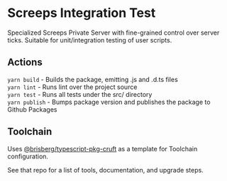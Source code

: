 # Screeps Integration Test
Specialized Screeps Private Server with fine-grained control over server ticks. Suitable for unit/integration testing of user scripts.

## Actions

`yarn build` - Builds the package, emitting .js and .d.ts files\
`yarn lint` - Runs lint over the project source\
`yarn test` - Runs all tests under the src/ directory\
`yarn publish` - Bumps package version and publishes the package to Github Packages

## Toolchain

Uses [@brisberg/typescript-pkg-cruft](https://github.com/brisberg/typescript-pkg-cruft) as a template for Toolchain configuration.

See that repo for a list of tools, documentation, and upgrade steps.

